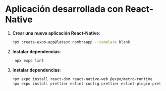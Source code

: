 # Aplicación desarrollada con React-Native

1. **Crear una nueva aplicación React-Native**:

   ```sh
   npx create-expo-app@latest nombreapp --template blank
   ```

2. **Instalar dependencias**:

   ```sh
    npx expo lint
   ```

3. **Instalar dependencias**:
   ```sh
   npx expo install react-dom react-native-web @expo/metro-runtime
   npx expo install prettier eslint-config-prettier eslint-plugin-prettier
   ```
